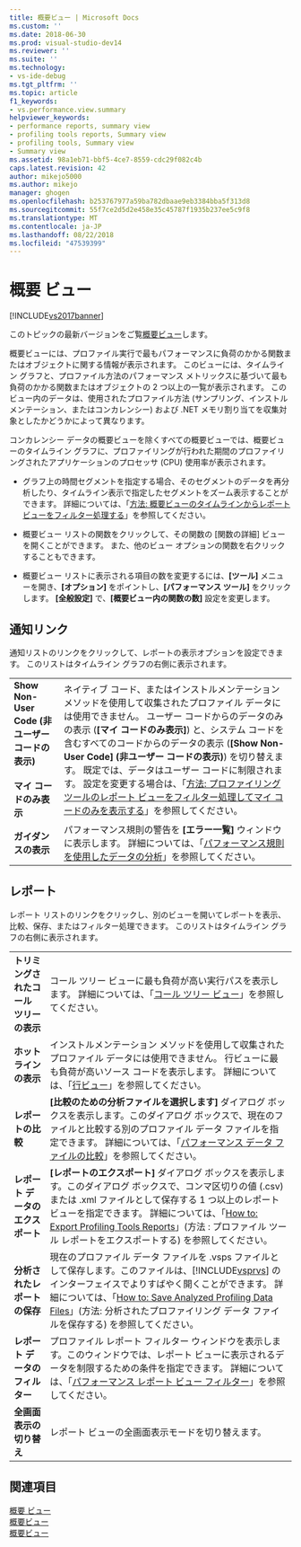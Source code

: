```yaml
---
title: 概要ビュー | Microsoft Docs
ms.custom: ''
ms.date: 2018-06-30
ms.prod: visual-studio-dev14
ms.reviewer: ''
ms.suite: ''
ms.technology:
- vs-ide-debug
ms.tgt_pltfrm: ''
ms.topic: article
f1_keywords:
- vs.performance.view.summary
helpviewer_keywords:
- performance reports, summary view
- profiling tools reports, Summary view
- profiling tools, Summary view
- Summary view
ms.assetid: 98a1eb71-bbf5-4ce7-8559-cdc29f082c4b
caps.latest.revision: 42
author: mikejo5000
ms.author: mikejo
manager: ghogen
ms.openlocfilehash: b253767977a59ba782dbaae9eb3384bba5f313d8
ms.sourcegitcommit: 55f7ce2d5d2e458e35c45787f1935b237ee5c9f8
ms.translationtype: MT
ms.contentlocale: ja-JP
ms.lasthandoff: 08/22/2018
ms.locfileid: "47539399"
---
```

# <a name="summary-view"></a>概要 ビュー
[!INCLUDE[vs2017banner](../includes/vs2017banner.md)]

このトピックの最新バージョンをご覧[概要ビュー](https://docs.microsoft.com/visualstudio/profiling/summary-view)します。  
  
概要ビューには、プロファイル実行で最もパフォーマンスに負荷のかかる関数またはオブジェクトに関する情報が表示されます。 このビューには、タイムライン グラフと、プロファイル方法のパフォーマンス メトリックスに基づいて最も負荷のかかる関数またはオブジェクトの 2 つ以上の一覧が表示されます。 このビュー内のデータは、使用されたプロファイル方法 (サンプリング、インストルメンテーション、またはコンカレンシー) および .NET メモリ割り当てを収集対象としたかどうかによって異なります。  
  
 コンカレンシー データの概要ビューを除くすべての概要ビューでは、概要ビューのタイムライン グラフに、プロファイリングが行われた期間のプロファイリングされたアプリケーションのプロセッサ (CPU) 使用率が表示されます。  
  
-   グラフ上の時間セグメントを指定する場合、そのセグメントのデータを再分析したり、タイムライン表示で指定したセグメントをズーム表示することができます。 詳細については、「[方法: 概要ビューのタイムラインからレポート ビューをフィルター処理する](../profiling/how-to-filter-report-views-from-the-summary-timeline.md)」を参照してください。  
  
-   概要ビュー リストの関数をクリックして、その関数の [関数の詳細] ビューを開くことができます。 また、他のビュー オプションの関数を右クリックすることもできます。  
  
-   概要ビュー リストに表示される項目の数を変更するには、**[ツール]** メニューを開き、**[オプション]** をポイントし、**[パフォーマンス ツール]** をクリックします。 **[全般設定]** で、**[概要ビュー内の関数の数]** 設定を変更します。  
  
## <a name="notifications-links"></a>通知リンク  
 通知リストのリンクをクリックして、レポートの表示オプションを設定できます。 このリストはタイムライン グラフの右側に表示されます。  
  
|||  
|-|-|  
|**Show Non-User Code (非ユーザー コードの表示)**<br /><br /> **マイ コードのみ表示**|ネイティブ コード、またはインストルメンテーション メソッドを使用して収集されたプロファイル データには使用できません。 ユーザー コードからのデータのみの表示 (**[マイ コードのみ表示]**) と、システム コードを含むすべてのコードからのデータの表示 (**[Show Non-User Code] (非ユーザー コードの表示)**) を切り替えます。 既定では、データはユーザー コードに制限されます。 設定を変更する場合は、「[方法: プロファイリング ツールのレポート ビューをフィルター処理してマイ コードのみを表示する](../profiling/how-to-filter-profiling-tools-report-views-to-display-just-my-code.md)」を参照してください。|  
|**ガイダンスの表示**|パフォーマンス規則の警告を **[エラー一覧]** ウィンドウに表示します。 詳細については、「[パフォーマンス規則を使用したデータの分析](../profiling/using-performance-rules-to-analyze-data.md)」を参照してください。|  
  
## <a name="report"></a>レポート  
 レポート リストのリンクをクリックし、別のビューを開いてレポートを表示、比較、保存、またはフィルター処理できます。 このリストはタイムライン グラフの右側に表示されます。  
  
|||  
|-|-|  
|**トリミングされたコール ツリーの表示**|コール ツリー ビューに最も負荷が高い実行パスを表示します。 詳細については、「[コール ツリー ビュー](../profiling/call-tree-view.md)」を参照してください。|  
|**ホット ラインの表示**|インストルメンテーション メソッドを使用して収集されたプロファイル データには使用できません。 行ビューに最も負荷が高いソース コードを表示します。 詳細については、「[行ビュー](../profiling/lines-view.md)」を参照してください。|  
|**レポートの比較**|**[比較のための分析ファイルを選択します]** ダイアログ ボックスを表示します。このダイアログ ボックスで、現在のファイルと比較する別のプロファイル データ ファイルを指定できます。 詳細については、「[パフォーマンス データ ファイルの比較](../profiling/comparing-performance-data-files.md)」を参照してください。|  
|**レポート データのエクスポート**|**[レポートのエクスポート]** ダイアログ ボックスを表示します。このダイアログ ボックスで、コンマ区切りの値 (.csv) または .xml ファイルとして保存する 1 つ以上のレポート ビューを指定できます。 詳細については、「[How to: Export Profiling Tools Reports](http://msdn.microsoft.com/en-us/174b5bd3-df9b-4fd4-88d4-76032ab90451)」(方法 : プロファイル ツール レポートをエクスポートする) を参照してください。|  
|**分析されたレポートの保存**|現在のプロファイル データ ファイルを .vsps ファイルとして保存します。このファイルは、[!INCLUDE[vsprvs](../includes/vsprvs-md.md)] のインターフェイスでよりすばやく開くことができます。 詳細については、「[How to: Save Analyzed Profiling Data Files](http://msdn.microsoft.com/en-us/0340ddde-caf4-48ac-8af3-d15dcdade556)」(方法: 分析されたプロファイリング データ ファイルを保存する) を参照してください。|  
|**レポート データのフィルター**|プロファイル レポート フィルター ウィンドウを表示します。このウィンドウでは、レポート ビューに表示されるデータを制限するための条件を指定できます。 詳細については、「[パフォーマンス レポート ビュー フィルター](../profiling/performance-report-view-filter.md)」を参照してください。|  
|**全画面表示の切り替え**|レポート ビューの全画面表示モードを切り替えます。|  
  
## <a name="see-also"></a>関連項目  
 [概要 ビュー](../profiling/summary-view-sampling-data.md)   
 [概要ビュー](../profiling/summary-view-instrumentation-data.md)   
 [概要ビュー](../profiling/summary-view-dotnet-memory-data.md)



